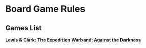 # Board Game Rules

## Games List

[**Lewis & Clark: The Expedition**](<lewis & clark the expedition.md>)
[**Warband: Against the Darkness**](<warband.md>)
